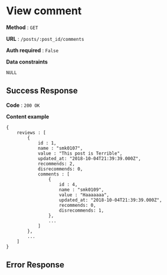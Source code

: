 # View comment

**Method** : `GET`

**URL** : `/posts/:post_id/comments`

**Auth required** : `False`

**Data constraints** 
```
NULL
```

## Success Response

**Code** : `200 OK`

**Content example**
```
{
    reviews : [
        {
            id : 1,
            name : "smk0107",
            value : "This post is Terrible",
            updated_at: "2018-10-04T21:39:39.000Z",
            recommends: 2,
            disrecommends: 0,
            comments : [
                {
                    id : 4,
                    name : "smk0109",
                    value : "Haaaaaaa",
                    updated_at: "2018-10-04T21:39:39.000Z",
                    recommends: 0,
                    disrecommends: 1,
                },
                ...
            ]
        },
        ...
    ]
}
```

## Error Response